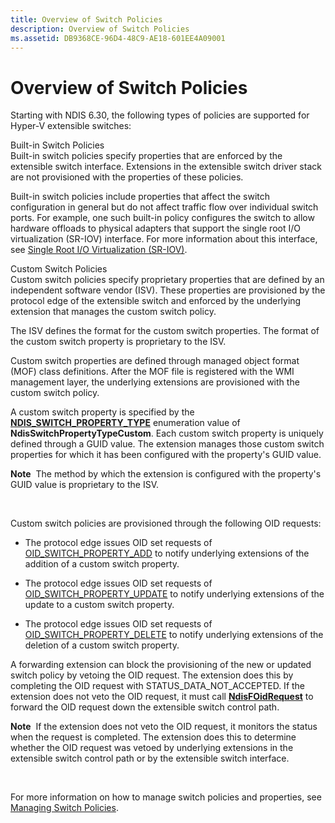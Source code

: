 ```yaml
---
title: Overview of Switch Policies
description: Overview of Switch Policies
ms.assetid: DB9368CE-96D4-48C9-AE18-601EE4A09001
---
```


# Overview of Switch Policies


Starting with NDIS 6.30, the following types of policies are supported for Hyper-V extensible switches:

<a href="" id="built-in-switch-policies"></a>Built-in Switch Policies  
Built-in switch policies specify properties that are enforced by the extensible switch interface. Extensions in the extensible switch driver stack are not provisioned with the properties of these policies.

Built-in switch policies include properties that affect the switch configuration in general but do not affect traffic flow over individual switch ports. For example, one such built-in policy configures the switch to allow hardware offloads to physical adapters that support the single root I/O virtualization (SR-IOV) interface. For more information about this interface, see [Single Root I/O Virtualization (SR-IOV)](overview-of-single-root-i-o-virtualization--sr-iov-.md).

<a href="" id="custom-switch-policies"></a>Custom Switch Policies  
Custom switch policies specify proprietary properties that are defined by an independent software vendor (ISV). These properties are provisioned by the protocol edge of the extensible switch and enforced by the underlying extension that manages the custom switch policy.

The ISV defines the format for the custom switch properties. The format of the custom switch property is proprietary to the ISV.

Custom switch properties are defined through managed object format (MOF) class definitions. After the MOF file is registered with the WMI management layer, the underlying extensions are provisioned with the custom switch policy.

A custom switch property is specified by the [**NDIS\_SWITCH\_PROPERTY\_TYPE**](https://msdn.microsoft.com/library/windows/hardware/hh598257) enumeration value of **NdisSwitchPropertyTypeCustom**. Each custom switch property is uniquely defined through a GUID value. The extension manages those custom switch properties for which it has been configured with the property's GUID value.

**Note**  The method by which the extension is configured with the property's GUID value is proprietary to the ISV.

 

Custom switch policies are provisioned through the following OID requests:

-   The protocol edge issues OID set requests of [OID\_SWITCH\_PROPERTY\_ADD](https://msdn.microsoft.com/library/windows/hardware/hh598280) to notify underlying extensions of the addition of a custom switch property.

-   The protocol edge issues OID set requests of [OID\_SWITCH\_PROPERTY\_UPDATE](https://msdn.microsoft.com/library/windows/hardware/hh598283) to notify underlying extensions of the update to a custom switch property.

-   The protocol edge issues OID set requests of [OID\_SWITCH\_PROPERTY\_DELETE](https://msdn.microsoft.com/library/windows/hardware/hh598281) to notify underlying extensions of the deletion of a custom switch property.

A forwarding extension can block the provisioning of the new or updated switch policy by vetoing the OID request. The extension does this by completing the OID request with STATUS\_DATA\_NOT\_ACCEPTED. If the extension does not veto the OID request, it must call [**NdisFOidRequest**](https://msdn.microsoft.com/library/windows/hardware/ff561830) to forward the OID request down the extensible switch control path.

**Note**  If the extension does not veto the OID request, it monitors the status when the request is completed. The extension does this to determine whether the OID request was vetoed by underlying extensions in the extensible switch control path or by the extensible switch interface.

 

For more information on how to manage switch policies and properties, see [Managing Switch Policies](managing-switch-policies.md).

 

 





